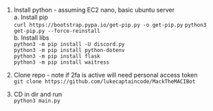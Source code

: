 1. Install python - assuming EC2 nano, basic ubuntu server  
   a. Install pip  
      `curl https://bootstrap.pypa.io/get-pip.py -o get-pip.py`
      `python3 get-pip.py --force-reinstall`   
   b. Install libs  
   `python3 -m pip install -U discord.py`  
   `python3 -m pip install python-dotenv`  
   `python3 -m pip install flask`  
   `python3 -m pip install waitress`
   
2. Clone repo - note if 2fa is active will need personal access token  
   `git clone https://github.com/lukecaptaincode/MackTheMACIBot`
3. CD in dir and run  
   `python3 main.py`
    